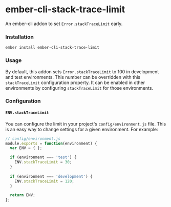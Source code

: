 # ember-cli-stack-trace-limit
<!--[![Build Status](https://travis-ci.org/kategengler/ember-cli-stack-trace.svg?branch=master)](https://travis-ci.org/kategengler/ember-cli-stack-trace-limit) [![Ember Observer Score](http://emberobserver.com/badges/ember-cli-stack-trace-limit.svg)](http://emberobserver.com/addons/ember-cli-stack-trace-limit)-->

An ember-cli addon to set `Error.stackTraceLimit` early.  

### Installation

```
ember install ember-cli-stack-trace-limit
```

### Usage

By default, this addon sets `Error.stackTraceLimit` to 100 in development and test environments. 
This number can be overridden with this `stackTraceLimit` configuration property.
It can be enabled in other environments by configuring `stackTraceLimit` for those environments.

### Configuration

#### `ENV.stackTraceLimit`

You can configure the limit in your project's `config/environment.js` file. This
is an easy way to change settings for a given environment. For example:

```javascript
// config/environment.js
module.exports = function(environment) {
  var ENV = { };

  if (environment === 'test') {
    ENV.stackTraceLimit = 30;
  }
  
  if (environment === 'development') {
    ENV.stackTraceLimit = 120;
  }

  return ENV;
};
```
